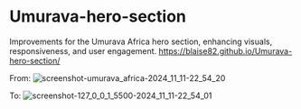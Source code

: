 # Umurava-hero-section
Improvements for the Umurava Africa hero section, enhancing visuals, responsiveness, and user engagement.
https://blaise82.github.io/Umurava-hero-section/

From:
![screenshot-umurava_africa-2024_11_11-22_54_20](https://github.com/user-attachments/assets/28ce7d9e-bea3-49ec-95d5-96273f16f132)

To:
![screenshot-127_0_0_1_5500-2024_11_11-22_54_01](https://github.com/user-attachments/assets/991d332e-4fa6-4672-b636-1499e523bf0f)

